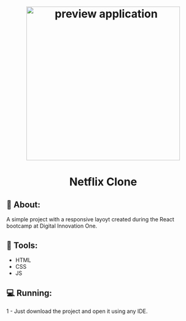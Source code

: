 <h1 align="center">
    <img alt="preview application" src="" width="400px"/>
</h1>

<h1 align="center">
    Netflix Clone
</h1>

## :book: About:

<p> A simple project with a responsive layoyt created during the React bootcamp at Digital Innovation One.</p>

 ## :iphone: Tools:

 <ul>
  <li>HTML</li>
  <li>CSS</li>
  <li>JS</li>
 </ul>
 
## :computer: Running:

1 - Just download the project and open it using any IDE.
